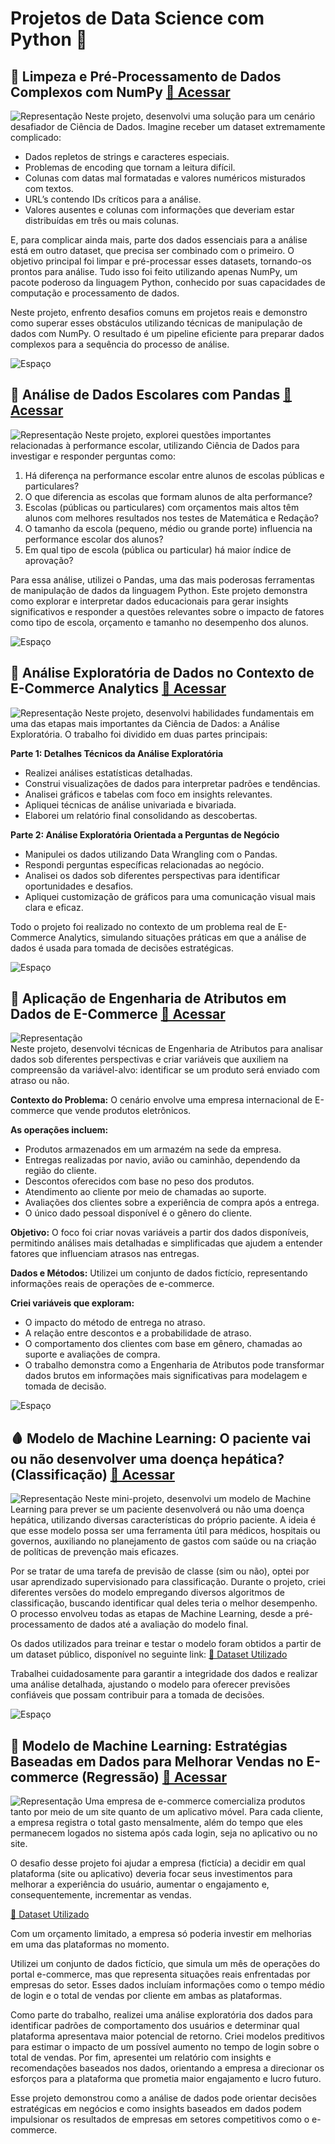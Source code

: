 # Projetos de Data Science com Python 🐍

## 🔣 Limpeza e Pré-Processamento de Dados Complexos com NumPy [🔗 Acessar](Limpeza_Dados_Numpy/Limpeza-Numpy.ipynb)  
![Representação](imgs/numpy.jpg)
Neste projeto, desenvolvi uma solução para um cenário desafiador de Ciência de Dados. Imagine receber um dataset extremamente complicado:  
- Dados repletos de strings e caracteres especiais.  
- Problemas de encoding que tornam a leitura difícil.  
- Colunas com datas mal formatadas e valores numéricos misturados com textos.  
- URL’s contendo IDs críticos para a análise.  
- Valores ausentes e colunas com informações que deveriam estar distribuídas em três ou mais colunas.  

E, para complicar ainda mais, parte dos dados essenciais para a análise está em outro dataset, que precisa ser combinado com o primeiro. O objetivo principal foi limpar e pré-processar esses datasets, tornando-os prontos para análise. Tudo isso foi feito utilizando apenas NumPy, um pacote poderoso da linguagem Python, conhecido por suas capacidades de computação e processamento de dados.  

Neste projeto, enfrento desafios comuns em projetos reais e demonstro como superar esses obstáculos utilizando técnicas de manipulação de dados com NumPy. O resultado é um pipeline eficiente para preparar dados complexos para a sequência do processo de análise.


![Espaço](imgs/espaco_menor.png) 
## 🐼 Análise de Dados Escolares com Pandas [🔗 Acessar](Dados_Escolares_Pandas/Dados_Escolares_Pandas.ipynb)  
![Representação](imgs/pandas.jpg)
Neste projeto, explorei questões importantes relacionadas à performance escolar, utilizando Ciência de Dados para investigar e responder perguntas como:  
1. Há diferença na performance escolar entre alunos de escolas públicas e particulares?  
2. O que diferencia as escolas que formam alunos de alta performance?  
3. Escolas (públicas ou particulares) com orçamentos mais altos têm alunos com melhores resultados nos testes de Matemática e Redação?  
4. O tamanho da escola (pequeno, médio ou grande porte) influencia na performance escolar dos alunos?  
5. Em qual tipo de escola (pública ou particular) há maior índice de aprovação?  

Para essa análise, utilizei o Pandas, uma das mais poderosas ferramentas de manipulação de dados da linguagem Python. Este projeto demonstra como explorar e interpretar dados educacionais para gerar insights significativos e responder a questões relevantes sobre o impacto de fatores como tipo de escola, orçamento e tamanho no desempenho dos alunos.


![Espaço](imgs/espaco_menor.png) 
## 🔎 Análise Exploratória de Dados no Contexto de E-Commerce Analytics [🔗 Acessar](Analise_Exp_Ecommerce/Analise_Explo_Ecommerce.ipynb)  
![Representação](imgs/analise-exploratoria1.jpg)
Neste projeto, desenvolvi habilidades fundamentais em uma das etapas mais importantes da Ciência de Dados: a Análise Exploratória. O trabalho foi dividido em duas partes principais:  

__Parte 1: Detalhes Técnicos da Análise Exploratória__
- Realizei análises estatísticas detalhadas.  
- Construi visualizações de dados para interpretar padrões e tendências.  
- Analisei gráficos e tabelas com foco em insights relevantes.  
- Apliquei técnicas de análise univariada e bivariada.  
- Elaborei um relatório final consolidando as descobertas.  

__Parte 2: Análise Exploratória Orientada a Perguntas de Negócio__
- Manipulei os dados utilizando Data Wrangling com o Pandas.  
- Respondi perguntas específicas relacionadas ao negócio.  
- Analisei os dados sob diferentes perspectivas para identificar oportunidades e desafios.  
- Apliquei customização de gráficos para uma comunicação visual mais clara e eficaz.  

Todo o projeto foi realizado no contexto de um problema real de E-Commerce Analytics, simulando situações práticas em que a análise de dados é usada para tomada de decisões estratégicas.  


![Espaço](imgs/espaco_menor.png) 
## 📐 Aplicação de Engenharia de Atributos em Dados de E-Commerce [🔗 Acessar](Eng_Atributos_Ecommerce/Engenharia_Atrib.ipynb)  
![Representação](imgs/analise-exploratoria2.jpg)  
Neste projeto, desenvolvi técnicas de Engenharia de Atributos para analisar dados sob diferentes perspectivas e criar variáveis que auxiliem na compreensão da variável-alvo: identificar se um produto será enviado com atraso ou não.  

__Contexto do Problema:__ O cenário envolve uma empresa internacional de E-commerce que vende produtos eletrônicos.

__As operações incluem:__
- Produtos armazenados em um armazém na sede da empresa.
- Entregas realizadas por navio, avião ou caminhão, dependendo da região do cliente.
- Descontos oferecidos com base no peso dos produtos.
- Atendimento ao cliente por meio de chamadas ao suporte.
- Avaliações dos clientes sobre a experiência de compra após a entrega.
- O único dado pessoal disponível é o gênero do cliente.

__Objetivo:__ O foco foi criar novas variáveis a partir dos dados disponíveis, permitindo análises mais detalhadas e simplificadas que ajudem a entender fatores que influenciam atrasos nas entregas.

__Dados e Métodos:__ Utilizei um conjunto de dados fictício, representando informações reais de operações de e-commerce.

__Criei variáveis que exploram:__  
- O impacto do método de entrega no atraso.
- A relação entre descontos e a probabilidade de atraso.
- O comportamento dos clientes com base em gênero, chamadas ao suporte e avaliações de compra.
- O trabalho demonstra como a Engenharia de Atributos pode transformar dados brutos em informações mais significativas para modelagem e tomada de decisão.


![Espaço](imgs/espaco_menor.png) 
## 🩸 Modelo de Machine Learning: O paciente vai ou não desenvolver uma doença hepática? (Classificação) [🔗 Acessar](MLClassificacao_Doenca_Hepatica/Classificacao-Doenca-Hepatica.ipynb) 
![Representação](imgs/classificacao-img.jpg) 
Neste mini-projeto, desenvolvi um modelo de Machine Learning para prever se um paciente desenvolverá ou não uma doença hepática, utilizando diversas características do próprio paciente. A ideia é que esse modelo possa ser uma ferramenta útil para médicos, hospitais ou governos, auxiliando no planejamento de gastos com saúde ou na criação de políticas de prevenção mais eficazes.  

Por se tratar de uma tarefa de previsão de classe (sim ou não), optei por usar aprendizado supervisionado para classificação. Durante o projeto, criei diferentes versões do modelo empregando diversos algoritmos de classificação, buscando identificar qual deles teria o melhor desempenho. O processo envolveu todas as etapas de Machine Learning, desde a pré-processamento de dados até a avaliação do modelo final.  

Os dados utilizados para treinar e testar o modelo foram obtidos a partir de um dataset público, disponível no seguinte link: [🔗 Dataset Utilizado](https://archive.ics.uci.edu/dataset/225/ilpd+indian+liver+patient+dataset)

Trabalhei cuidadosamente para garantir a integridade dos dados e realizar uma análise detalhada, ajustando o modelo para oferecer previsões confiáveis que possam contribuir para a tomada de decisões.

![Espaço](imgs/espaco_menor.png) 
## 💸 Modelo de Machine Learning: Estratégias Baseadas em Dados para Melhorar Vendas no E-commerce (Regressão) [🔗 Acessar](https://github.com/gabrielpito92/data_science_python/blob/main/MLAnalise_Ecomerce/Vendas_Ecommerce.ipynb)  
![Representação](imgs/ecommerce-regressao.jpg) 
Uma empresa de e-commerce comercializa produtos tanto por meio de um site quanto de um aplicativo móvel. Para cada cliente, a empresa registra o total gasto mensalmente, além do tempo que eles permanecem logados no sistema após cada login, seja no aplicativo ou no site.  

O desafio desse projeto foi ajudar a empresa (fictícia) a decidir em qual plataforma (site ou aplicativo) deveria focar seus investimentos para melhorar a experiência do usuário, aumentar o engajamento e, consequentemente, incrementar as vendas.  

[🔗 Dataset Utilizado](MLAnalise_Ecomerce/dados/dataset.csv)  

Com um orçamento limitado, a empresa só poderia investir em melhorias em uma das plataformas no momento.    

Utilizei um conjunto de dados fictício, que simula um mês de operações do portal e-commerce, mas que representa situações reais enfrentadas por empresas do setor. Esses dados incluíam informações como o tempo médio de login e o total de vendas por cliente em ambas as plataformas.  

Como parte do trabalho, realizei uma análise exploratória dos dados para identificar padrões de comportamento dos usuários e determinar qual plataforma apresentava maior potencial de retorno. Criei modelos preditivos para estimar o impacto de um possível aumento no tempo de login sobre o total de vendas. Por fim, apresentei um relatório com insights e recomendações baseados nos dados, orientando a empresa a direcionar os esforços para a plataforma que prometia maior engajamento e lucro futuro.  

Esse projeto demonstrou como a análise de dados pode orientar decisões estratégicas em negócios e como insights baseados em dados podem impulsionar os resultados de empresas em setores competitivos como o e-commerce.